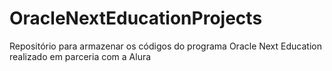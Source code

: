 # OracleNextEducationProjects
Repositório para armazenar os códigos do programa Oracle Next Education realizado em parceria com a Alura
